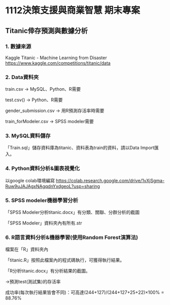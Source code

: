 # 1112決策支援與商業智慧 期末專案

## Titanic倖存預測與數據分析


### 1. 數據來源
Kaggle Titanic - Machine Learning from Disaster
https://www.kaggle.com/competitions/titanic/data

### 2. Data資料夾
train.csv → MySQL、Python、R需要

test.csv() → Python、R需要

gender_submission.csv → 用R預測存活率時需要

train_forModeler.csv → SPSS modeler需要


### 3. MySQL資料儲存
「Train.sql」儲存資料庫為titanic、資料表為train的資料，請以Data Import匯入。

### 4. Python資料分析&圖表視覺化
以google colab環境編寫
https://colab.research.google.com/drive/1vXjSgma-Ruw9uJAJAgxNAgqdnYxdgeoL?usp=sharing


### 5. SPSS modeler機器學習分析

「SPSS Modeler分析titanic.docx」有分類、關聯、分群分析的截圖

「SPSS Modeler」資料夾內有所有.str

### 6. R語言資料分析&機器學習(使用Random Forest演算法)

檔案在「R」資料夾內

「titanic.R」按照此檔案內的程式碼執行，可獲得執行結果。

「R分析titanic.docx」有分析結果的截圖。

→預測test(測試集)的存活率

成功率(每次執行結果皆會不同)：可高達(244+127)/(244+127+25+22)×100% = 88.76%


